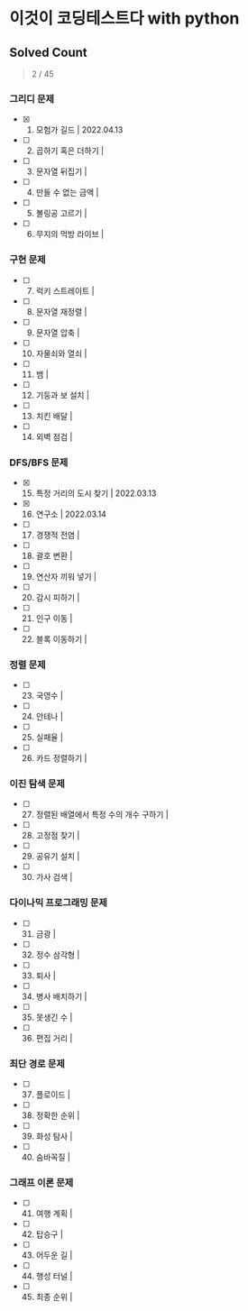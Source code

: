 # 이것이 코딩테스트다 with python

## Solved Count
> 2 / 45



### 그리디 문제
- [x] 1. 모험가 길드 | 2022.04.13 
- [ ] 2. 곱하기 혹은 더하기 |
- [ ] 3. 문자열 뒤집기 | 
- [ ] 4. 만들 수 없는 금액 | 
- [ ] 5. 볼링공 고르기 | 
- [ ] 6. 무지의 먹방 라이브 | 

### 구현 문제
- [ ] 7. 럭키 스트레이트 | 
- [ ] 8. 문자열 재정렬 | 
- [ ] 9. 문자열 압축 | 
- [ ] 10. 자물쇠와 열쇠 | 
- [ ] 11. 뱀 | 
- [ ] 12. 기둥과 보 설치 | 
- [ ] 13. 치킨 배달 | 
- [ ] 14. 외벽 점검 | 

### DFS/BFS 문제
- [x] 15. 특정 거리의 도시 찾기 | 2022.03.13
- [x] 16. 연구소 | 2022.03.14 
- [ ] 17. 경쟁적 전염 | 
- [ ] 18. 괄호 변환 | 
- [ ] 19. 연산자 끼워 넣기 | 
- [ ] 20. 감시 피하기 | 
- [ ] 21. 인구 이동 | 
- [ ] 22. 블록 이동하기 |

### 정렬 문제
- [ ] 23. 국영수 | 
- [ ] 24. 안테나 | 
- [ ] 25. 실패율 | 
- [ ] 26. 카드 정렬하기 |

### 이진 탐색 문제
- [ ] 27. 정렬된 배열에서 특정 수의 개수 구하기 | 
- [ ] 28. 고정점 찾기 | 
- [ ] 29. 공유기 설치 | 
- [ ] 30. 가사 검색 |

### 다이나믹 프로그래밍 문제
- [ ] 31. 금광 | 
- [ ] 32. 정수 삼각형 | 
- [ ] 33. 퇴사 | 
- [ ] 34. 병사 배치하기 |
- [ ] 35. 못생긴 수 | 
- [ ] 36. 편집 거리 |

### 최단 경로 문제
- [ ] 37. 플로이드 | 
- [ ] 38. 정확한 순위 | 
- [ ] 39. 화성 탐사 | 
- [ ] 40. 숨바꼭질 |

### 그래프 이론 문제
- [ ] 41. 여행 계획 | 
- [ ] 42. 탑승구 | 
- [ ] 43. 어두운 길 | 
- [ ] 44. 행성 터널 |
- [ ] 45. 최종 순위 |